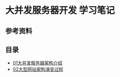 # 大并发服务器开发 学习笔记

## 参考资料



## 目录

* [01大并发服务器架构介绍](项目准备/muduo网络库/大并发服务器开发%20学习笔记/01大并发服务器架构介绍.md)
* [02大型网站架构演变过程](项目准备/muduo网络库/大并发服务器开发%20学习笔记/02大型网站架构演变过程.md)
